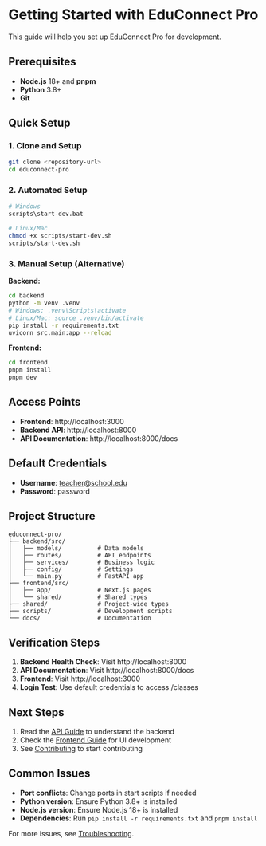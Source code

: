 # Getting Started with EduConnect Pro

This guide will help you set up EduConnect Pro for development.

## Prerequisites

- **Node.js** 18+ and **pnpm**
- **Python** 3.8+
- **Git**

## Quick Setup

### 1. Clone and Setup

```bash
git clone <repository-url>
cd educonnect-pro
```

### 2. Automated Setup

```bash
# Windows
scripts\start-dev.bat

# Linux/Mac
chmod +x scripts/start-dev.sh
scripts/start-dev.sh
```

### 3. Manual Setup (Alternative)

**Backend:**
```bash
cd backend
python -m venv .venv
# Windows: .venv\Scripts\activate
# Linux/Mac: source .venv/bin/activate
pip install -r requirements.txt
uvicorn src.main:app --reload
```

**Frontend:**
```bash
cd frontend
pnpm install
pnpm dev
```

## Access Points

- **Frontend**: http://localhost:3000
- **Backend API**: http://localhost:8000
- **API Documentation**: http://localhost:8000/docs

## Default Credentials

- **Username**: teacher@school.edu
- **Password**: password

## Project Structure

```
educonnect-pro/
├── backend/src/
│   ├── models/          # Data models
│   ├── routes/          # API endpoints
│   ├── services/        # Business logic
│   ├── config/          # Settings
│   └── main.py          # FastAPI app
├── frontend/src/
│   ├── app/             # Next.js pages
│   └── shared/          # Shared types
├── shared/              # Project-wide types
├── scripts/             # Development scripts
└── docs/                # Documentation
```

## Verification Steps

1. **Backend Health Check**: Visit http://localhost:8000
2. **API Documentation**: Visit http://localhost:8000/docs
3. **Frontend**: Visit http://localhost:3000
4. **Login Test**: Use default credentials to access /classes

## Next Steps

1. Read the [API Guide](./api-guide.md) to understand the backend
2. Check the [Frontend Guide](./frontend-guide.md) for UI development
3. See [Contributing](./contributing.md) to start contributing

## Common Issues

- **Port conflicts**: Change ports in start scripts if needed
- **Python version**: Ensure Python 3.8+ is installed
- **Node.js version**: Ensure Node.js 18+ is installed
- **Dependencies**: Run `pip install -r requirements.txt` and `pnpm install`

For more issues, see [Troubleshooting](./troubleshooting.md).